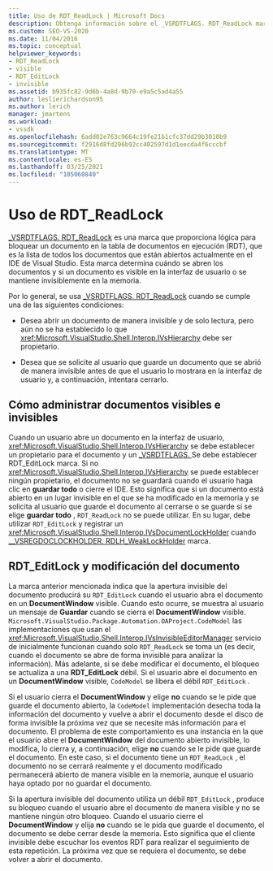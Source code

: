 ```yaml
---
title: Uso de RDT_ReadLock | Microsoft Docs
description: Obtenga información sobre el _VSRDTFLAGS. RDT_ReadLock marca, que proporciona lógica para bloquear un documento en la tabla de documentos en ejecución.
ms.custom: SEO-VS-2020
ms.date: 11/04/2016
ms.topic: conceptual
helpviewer_keywords:
- RDT_ReadLock
- visible
- RDT_EditLock
- invisible
ms.assetid: b935fc82-9d6b-4a8d-9b70-e9a5c5ad4a55
author: leslierichardson95
ms.author: lerich
manager: jmartens
ms.workload:
- vssdk
ms.openlocfilehash: 6add02e763c9664c19fe21b1cfc37dd29b3010b9
ms.sourcegitcommit: f2916d8fd296b92cc402597d1d1eecda4f6cccbf
ms.translationtype: MT
ms.contentlocale: es-ES
ms.lasthandoff: 03/25/2021
ms.locfileid: "105060840"
---
```

# <a name="rdt_readlock-usage"></a>Uso de RDT_ReadLock

[_VSRDTFLAGS. RDT_ReadLock](<xref:Microsoft.VisualStudio.Shell.Interop._VSRDTFLAGS.RDT_ReadLock>) es una marca que proporciona lógica para bloquear un documento en la tabla de documentos en ejecución (RDT), que es la lista de todos los documentos que están abiertos actualmente en el IDE de Visual Studio. Esta marca determina cuándo se abren los documentos y si un documento es visible en la interfaz de usuario o se mantiene invisiblemente en la memoria.

Por lo general, se usa [_VSRDTFLAGS. RDT_ReadLock](<xref:Microsoft.VisualStudio.Shell.Interop._VSRDTFLAGS.RDT_ReadLock>) cuando se cumple una de las siguientes condiciones:

- Desea abrir un documento de manera invisible y de solo lectura, pero aún no se ha establecido lo que <xref:Microsoft.VisualStudio.Shell.Interop.IVsHierarchy> debe ser propietario.

- Desea que se solicite al usuario que guarde un documento que se abrió de manera invisible antes de que el usuario lo mostrara en la interfaz de usuario y, a continuación, intentara cerrarlo.

## <a name="how-to-manage-visible-and-invisible-documents"></a>Cómo administrar documentos visibles e invisibles

Cuando un usuario abre un documento en la interfaz de usuario, <xref:Microsoft.VisualStudio.Shell.Interop.IVsHierarchy> se debe establecer un propietario para el documento y un [_VSRDTFLAGS. ](<xref:Microsoft.VisualStudio.Shell.Interop._VSRDTFLAGS.RDT_EditLock>) Se debe establecer RDT_EditLock marca. Si no <xref:Microsoft.VisualStudio.Shell.Interop.IVsHierarchy> se puede establecer ningún propietario, el documento no se guardará cuando el usuario haga clic en **guardar todo** o cierre el IDE. Esto significa que si un documento está abierto en un lugar invisible en el que se ha modificado en la memoria y se solicita al usuario que guarde el documento al cerrarse o se guarde si se elige **guardar todo** , `RDT_ReadLock` no se puede utilizar. En su lugar, debe utilizar `RDT_EditLock` y registrar un <xref:Microsoft.VisualStudio.Shell.Interop.IVsDocumentLockHolder> cuando [__VSREGDOCLOCKHOLDER. RDLH_WeakLockHolder](<xref:Microsoft.VisualStudio.Shell.Interop.__VSREGDOCLOCKHOLDER.RDLH_WeakLockHolder>) marca.

## <a name="rdt_editlock-and-document-modification"></a>RDT_EditLock y modificación del documento

La marca anterior mencionada indica que la apertura invisible del documento producirá su `RDT_EditLock` cuando el usuario abra el documento en un **DocumentWindow** visible. Cuando esto ocurre, se muestra al usuario un mensaje de **Guardar** cuando se cierra el **DocumentWindow** visible. `Microsoft.VisualStudio.Package.Automation.OAProject.CodeModel` las implementaciones que usan el <xref:Microsoft.VisualStudio.Shell.Interop.IVsInvisibleEditorManager> servicio de inicialmente funcionan cuando solo `RDT_ReadLock` se toma un (es decir, cuando el documento se abre de forma invisible para analizar la información). Más adelante, si se debe modificar el documento, el bloqueo se actualiza a una **RDT_EditLock** débil. Si el usuario abre el documento en un **DocumentWindow** visible, `CodeModel` se libera el débil `RDT_EditLock` .

Si el usuario cierra el **DocumentWindow** y elige **no** cuando se le pide que guarde el documento abierto, la `CodeModel` implementación desecha toda la información del documento y vuelve a abrir el documento desde el disco de forma invisible la próxima vez que se necesite más información para el documento. El problema de este comportamiento es una instancia en la que el usuario abre el **DocumentWindow** del documento abierto invisible, lo modifica, lo cierra y, a continuación, elige **no** cuando se le pide que guarde el documento. En este caso, si el documento tiene un `RDT_ReadLock` , el documento no se cerrará realmente y el documento modificado permanecerá abierto de manera visible en la memoria, aunque el usuario haya optado por no guardar el documento.

Si la apertura invisible del documento utiliza un débil `RDT_EditLock` , produce su bloqueo cuando el usuario abre el documento de manera visible y no se mantiene ningún otro bloqueo. Cuando el usuario cierre el **DocumentWindow** y elija **no** cuando se le pida que guarde el documento, el documento se debe cerrar desde la memoria. Esto significa que el cliente invisible debe escuchar los eventos RDT para realizar el seguimiento de esta repetición. La próxima vez que se requiera el documento, se debe volver a abrir el documento.
